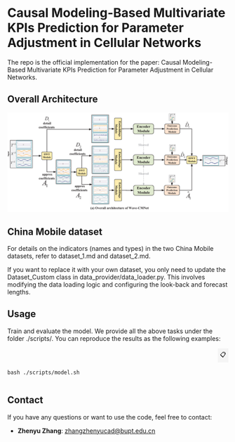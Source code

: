 # Causal Modeling-Based Multivariate KPIs Prediction for Parameter Adjustment in Cellular Networks
The repo is the official implementation for the paper: Causal Modeling-Based Multivariate KPIs Prediction for Parameter Adjustment in Cellular Networks. 
## Overall Architecture
![Logo](./figure/wavecmnet.png)

## China Mobile dataset
For details on the indicators (names and types) in the two China Mobile datasets, refer to dataset_1.md and dataset_2.md.

If you want to replace it with your own dataset, you only need to update the Dataset_Custom class in data_provider/data_loader.py. This involves modifying the data loading logic and configuring the look-back and forecast lengths.
## Usage
Train and evaluate the model. We provide all the above tasks under the folder ./scripts/. You can reproduce the results as the following examples:
<div style="position: relative;">
  <pre>
    <code id="codeBlock">

bash ./scripts/model.sh
    </code>
  </pre>
  <button style="position: absolute; top: 0; right: 0; padding: 5px; background: #f5f5f5; border: none; cursor: pointer;" onclick="copyCode()">
    📋
  </button>
</div>

## Contact
If you have any questions or want to use the code, feel free to contact:

- ​**Zhenyu Zhang**: [zhangzhenyucad@bupt.edu.cn](mailto:zhangzhenyucad@bupt.edu.cn)



